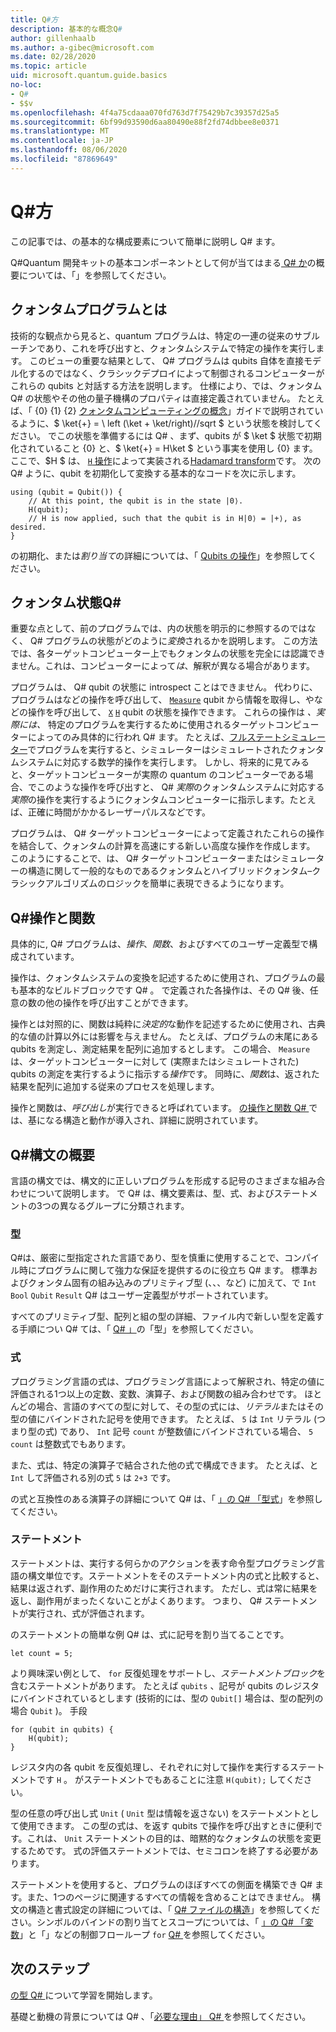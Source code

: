 ```yaml
---
title: Q#方
description: 基本的な概念Q#
author: gillenhaalb
ms.author: a-gibec@microsoft.com
ms.date: 02/28/2020
ms.topic: article
uid: microsoft.quantum.guide.basics
no-loc:
- Q#
- $$v
ms.openlocfilehash: 4f4a75cdaaa070fd763d7f75429b7c39357d25a5
ms.sourcegitcommit: 6bf99d93590d6aa80490e88f2fd74dbbee8e0371
ms.translationtype: MT
ms.contentlocale: ja-JP
ms.lasthandoff: 08/06/2020
ms.locfileid: "87869649"
---
```

# <a name="no-locq-basics"></a>Q#方

この記事では、の基本的な構成要素について簡単に説明し Q# ます。

Q#Quantum 開発キットの基本コンポーネントとして何が当てはまる[ Q# か](xref:microsoft.quantum.overview.q-sharp)の概要については、「」を参照してください。 

## <a name="what-is-a-quantum-program"></a>クォンタムプログラムとは

技術的な観点から見ると、quantum プログラムは、特定の一連の従来のサブルーチンであり、これを呼び出すと、クォンタムシステムで特定の操作を実行します。
このビューの重要な結果として、 Q# プログラムは qubits 自体を直接モデル化するのではなく、クラシックデプロイによって制御されるコンピューターがこれらの qubits と対話する方法を説明します。
仕様により、では、クォンタム Q# の状態やその他の量子機構のプロパティは直接定義されていません。
たとえば、「 {0} {1} {2} [クォンタムコンピューティングの概念](xref:microsoft.quantum.concepts.intro)」ガイドで説明されているように、$ \ket{+} = \ left (\ket + \ket/right)//sqrt $ という状態を検討してください。
でこの状態を準備するには Q# 、まず、qubits が $ \ket $ 状態で初期化されていること {0} と、$ \ket{+} = H\ket $ という事実を使用し {0} ます。ここで、$H $ は、 [ `H` 操作](xref:microsoft.quantum.intrinsic.h)によって実装される[Hadamard transform](xref:microsoft.quantum.glossary#hadamard)です。 次の Q# ように、qubit を初期化して変換する基本的なコードを次に示します。

```qsharp
using (qubit = Qubit()) {
    // At this point, the qubit is in the state |0⟩.
    H(qubit);
    // H is now applied, such that the qubit is in H|0⟩ = |+⟩, as desired.
}
```
の初期化、または*割り当て*の詳細については、「 [Qubits の操作](xref:microsoft.quantum.guide.qubits)」を参照してください。

## <a name="quantum-states-in-no-locq"></a>クォンタム状態Q#

重要な点として、前のプログラムでは、内の状態を明示的に参照するのではなく、 Q# プログラムの状態がどのように*変換*されるかを説明します。
この方法では、各ターゲットコンピューター上でもクォンタムの状態を完全には認識できません。これは、コンピューターによって*は*、解釈が異なる場合があります。 

プログラムは、 Q# qubit の状態に introspect ことはできません。
代わりに、プログラムはなどの操作を呼び出して、 [`Measure`](xref:microsoft.quantum.intrinsic.measure) qubit から情報を取得し、やなどの操作を呼び出して、 [`X`](xref:microsoft.quantum.intrinsic.x) [`H`](xref:microsoft.quantum.intrinsic.h) qubit の状態を操作できます。
これらの操作は *、実際には、* 特定のプログラムを実行するために使用されるターゲットコンピューターによってのみ具体的に行われ Q# ます。
たとえば、[フルステートシミュレーター](xref:microsoft.quantum.machines.full-state-simulator)でプログラムを実行すると、シミュレーターはシミュレートされたクォンタムシステムに対応する数学的操作を実行します。
しかし、将来的に見てみると、ターゲットコンピューターが実際の quantum のコンピューターである場合、でこのような操作を呼び出すと、 Q# *実際*のクォンタムシステムに対応する*実際*の操作を実行するようにクォンタムコンピューターに指示します。たとえば、正確に時間がかかるレーザーパルスなどです。

プログラムは、 Q# ターゲットコンピューターによって定義されたこれらの操作を結合して、クォンタムの計算を高速にする新しい高度な操作を作成します。
このようにすることで、は、 Q# ターゲットコンピューターまたはシミュレーターの構造に関して一般的なものであるクォンタムとハイブリッドクォンタム–クラシックアルゴリズムのロジックを簡単に表現できるようになります。

## <a name="no-locq-operations-and-functions"></a>Q#操作と関数

具体的に, Q# プログラムは、*操作*、*関数*、およびすべてのユーザー定義型で構成されています。 

操作は、クォンタムシステムの変換を記述するために使用され、プログラムの最も基本的なビルドブロックです Q# 。 で定義された各操作は、その Q# 後、任意の数の他の操作を呼び出すことができます。

操作とは対照的に、関数は純粋に*決定的*な動作を記述するために使用され、古典的な値の計算以外には影響を与えません。 たとえば、プログラムの末尾にある qubits を測定し、測定結果を配列に追加するとします。
この場合、 `Measure` は、ターゲットコンピューターに対して (実際またはシミュレートされた) qubits の測定を実行するように指示する*操作*です。 同時に、*関数*は、返された結果を配列に追加する従来のプロセスを処理します。

操作と関数は、*呼び出し*が実行できると呼ばれています。 [の操作と関数 Q# ](xref:microsoft.quantum.guide.operationsfunctions)では、基になる構造と動作が導入され、詳細に説明されています。


## <a name="no-locq-syntax-overview"></a>Q#構文の概要

言語の構文では、構文的に正しいプログラムを形成する記号のさまざまな組み合わせについて説明します。
で Q# は、構文要素は、型、式、およびステートメントの3つの異なるグループに分類されます。

### <a name="types"></a>型
Q#は、厳密に型指定された言語であり、型を慎重に使用することで、コンパイル時にプログラムに関して強力な保証を提供するのに役立ち Q# ます。
標準およびクォンタム固有の組み込みのプリミティブ型 (、、、など) に加えて、で `Int` `Bool` `Qubit` `Result` Q# はユーザー定義型がサポートされています。

すべてのプリミティブ型、配列と組の型の詳細、ファイル内で新しい型を定義する手順につい Q# ては、「 [ Q# 」](xref:microsoft.quantum.guide.types)の「型」を参照してください。

### <a name="expressions"></a>式
プログラミング言語の式は、プログラミング言語によって解釈され、特定の値に評価される1つ以上の定数、変数、演算子、および関数の組み合わせです。
ほとんどの場合、言語のすべての型に対して、その型の式には、*リテラル*またはその型の値にバインドされた記号を使用できます。
たとえば、 `5` は `Int` リテラル (つまり型の式) であり、 `Int` 記号 `count` が整数値にバインドされている場合、 `5` `count` は整数式でもあります。

また、式は、特定の演算子で結合された他の式で構成できます。
たとえば、と `Int` して評価される別の式 `5` は `2+3` です。

の式と互換性のある演算子の詳細について Q# は、「 [」の Q# 「型式](xref:microsoft.quantum.guide.expressions)」を参照してください。 

### <a name="statements"></a>ステートメント 
ステートメントは、実行する何らかのアクションを表す命令型プログラミング言語の構文単位です。ステートメントをそのステートメント内の式と比較すると、結果は返されず、副作用のためだけに実行されます。 ただし、式は常に結果を返し、副作用がまったくないことがよくあります。 つまり、 Q# ステートメントが実行され、式が評価されます。

のステートメントの簡単な例 Q# は、式に記号を割り当てることです。
```qsharp
let count = 5;
```

より興味深い例として、 `for` 反復処理をサポートし、*ステートメントブロック*を含むステートメントがあります。
たとえば `qubits` 、記号が qubits のレジスタにバインドされているとします (技術的には、型の `Qubit[]` 場合は、型の配列の場合 `Qubit` )。 手段
```qsharp
for (qubit in qubits) {
    H(qubit);
}
```
レジスタ内の各 qubit を反復処理し、それぞれに対して操作を実行するステートメントです `H` 。 がステートメントでもあることに注意 `H(qubit);` してください。

型の任意の呼び出し式 `Unit` ( `Unit` 型は情報を返さない) をステートメントとして使用できます。
この型の式は、を返す qubits で操作を呼び出すときに便利です。これは、 `Unit` ステートメントの目的は、暗黙的なクォンタムの状態を変更するためです。
式の評価ステートメントでは、セミコロンを終了する必要があります。

ステートメントを使用すると、プログラムのほぼすべての側面を構築でき Q# ます。また、1つのページに関連するすべての情報を含めることはできません。
構文の構造と書式設定の詳細については、「 [ Q# ファイルの構造](xref:microsoft.quantum.guide.filestructure)」を参照してください。シンボルのバインドの割り当てとスコープについては、「 [」の Q# 「変数](xref:microsoft.quantum.guide.variables)」と「」などの制御フローループ `for` [ Q# ](xref:microsoft.quantum.guide.controlflow)を参照してください。

## <a name="next-steps"></a>次のステップ

[の型 Q# ](xref:microsoft.quantum.guide.types)について学習を開始します。

基礎と動機の背景については Q# 、「[必要な理由」 Q# ](https://devblogs.microsoft.com/qsharp/why-do-we-need-q/)を参照してください。
